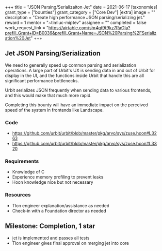 +++
title = "JSON Parsing/Serializaiton Jet" 
date = 2021-06-17
[taxonomies]
grant_type = ["bounties"]
grant_category = ["Core Dev"]
[extra]
image = ""
description = "Create high performance JSON parsing/serializing jet."
reward = 1
mentor = "~timluc-miptev"
assignee = ""
completed = false
work_request_link = "https://airtable.com/shr4qt9t9kz7RaOIa?prefill_Grant+ID=B0036&prefill_Grant+Name=JSON%20Parsing%2FSerialization%20Jet"
+++

## Jet JSON Parsing/Serialization

We need to generally speed up common parsing and serialization operations. A large part of Urbit's UX is sending data in and out of Urbit for display in the UI, and the functions inside Urbit that handle this are all significant performance bottlenecks.

Urbit serializes JSON frequently when sending data to various frontends, and this would make that much more rapid.

Completing this bounty will have an immediate impact on the perceived speed of the system in frontends like Landscape.

### Code

* https://github.com/urbit/urbit/blob/master/pkg/arvo/sys/zuse.hoon#L3263
* https://github.com/urbit/urbit/blob/master/pkg/arvo/sys/zuse.hoon#L3320

### Requirements

* Knowledge of C
* Experience memory profiling to prevent leaks
* Hoon knowledge nice but not necessary

### Resources

* Tlon engineer explanation/assistance as needed
* Check-in with a Foundation director as needed

## Milestone: Completion, 1 star
- jet is implemented and passes all tests
- Tlon engineer gives final approval on merging jet into core

    
